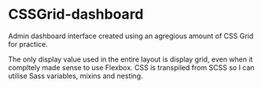 # CSSGrid-dashboard

Admin dashboard interface created using an agregious amount of CSS Grid for practice. 

The only display value used in the entire layout is display grid, even when it compltely made sense to use Flexbox. CSS is transpiled from SCSS so I can utilise Sass variables, mixins and nesting. 
